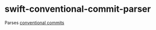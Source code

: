 # swift-conventional-commit-parser
Parses [conventional commits](https://www.conventionalcommits.org/en/v1.0.0/)
